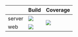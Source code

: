 <table>
    <thead>
        <tr>
          <th></th>
          <th>Build</th>
          <th>Coverage</th>
        </tr>
    </thead>
    <tbody>
        <tr>
          <td>server</td>
            <td><a href="https://travis-ci.org/char16t/s"><img src="https://travis-matrix-badges.herokuapp.com/repos/char16t/s/branches/develop/1" /></a></td>
          <td rowspan=2><a href="https://codecov.io/gh/char16t/s"><img src="https://codecov.io/gh/char16t/s/branch/develop/graph/badge.svg"></a></td>
        </tr>
        <tr>
          <td>web</td>
          <td><a href="https://travis-ci.org/char16t/s"><img src="https://travis-matrix-badges.herokuapp.com/repos/char16t/s/branches/develop/2" /></a></td>
        </tr>
    </tbody>
</table>

